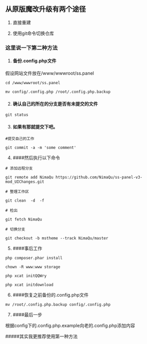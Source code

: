 ##  从原版魔改升级有两个途径

1. 直接重建

2. 使用git命令切换仓库

### 这里说一下第二种方法

1. #### 备份.config.php文件

假设网站文件放在/www/wwwroot/ss.panel

`cd /www/wwwroot/ss.panel`

`mv config/.config.php /root/.config.php.backup`

2. #### 确认自己的所在的分支是否有未提交的文件

`git status`

3. #### 如果有那就提交下吧。
`#提交自己的工作`

`git commit -a -m 'some comment'`

4. ####然后执行以下命令

`# 添加远程分支`

`git remote add NimaQu https://github.com/NimaQu/ss-panel-v3-mod_UIChanges.git`

`# 整理工作区`

`git clean  -d  -f`

`# 检出`

`git fetch NimaQu`

`# 切换分支`

`git checkout -b mstheme --track NimaQu/master`

5. ####事后工作

`php composer.phar install`

`chown -R www:www storage`

`php xcat initQQWry`

`php xcat initdownload`

6. ####恢复之前备份的.config.php文件

`mv /root/.config.php.backup config/.config.php `

7. ####最后一步

根据config下的.config.php.example向老的.config.php添加内容


#####其实我更推荐使用第一种方法




